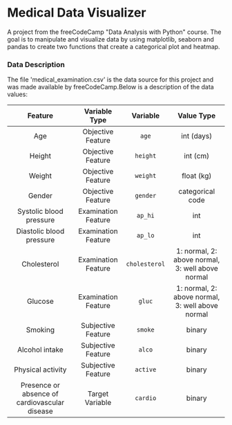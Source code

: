 # Medical Data Visualizer

A project from the freeCodeCamp "Data Analysis with Python" course. The goal is to manipulate and visualize data by using matplotlib, seaborn and pandas to create two functions that create a categorical plot and heatmap.


### Data Description
The file 'medical_examination.csv' is the data source for this project and was made available by freeCodeCamp.Below is a description of the data values: 


|          Feature 	       |         Variable Type    |     Variable 	    |     Value Type    |
|:------------------------:|:------------------------:|:-----------------:|:-----------------:|
|  Age | 	Objective Feature 	|`age` |	int (days)|
|  Height |	Objective Feature |	`height` |	int (cm)|
| Weight |	Objective Feature 	|`weight` |	float (kg)|
|  Gender |	Objective Feature |	`gender` |	categorical code|
|  Systolic blood pressure 	|Examination Feature 	|`ap_hi` |	int|
|  Diastolic blood pressure |	Examination Feature |	`ap_lo` |	int|
|  Cholesterol |	Examination Feature |	`cholesterol` |	1: normal, 2: above normal, 3: well above normal|
|  Glucose |	Examination Feature |	`gluc` |	1: normal, 2: above normal, 3: well above normal
|  Smoking |	Subjective Feature |	`smoke` |	binary|
|  Alcohol intake |	Subjective Feature |	`alco` |	binary|
|  Physical activity 	|Subjective Feature |	`active` |	binary|
|  Presence or absence of cardiovascular disease |	Target Variable |	`cardio` |	binary|
